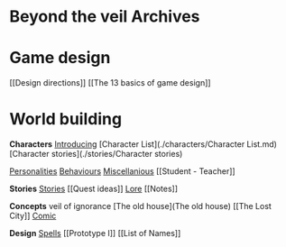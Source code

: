 # Beyond the veil Archives

# Game design
[[Design directions]]
[[The 13 basics of game design]]

# World building

**Characters**
[Introducing](Introducing)
[Character List](./characters/Character List.md)
[Character stories](./stories/Character stories)

[Personalities](personalities)
[Behaviours](Behaviours)
[Miscellanious](Miscellanious)
[[Student - Teacher]]

**Stories**
[Stories](./stories/Stories)
[[Quest ideas]]
[Lore](Lore)
[[Notes]]

**Concepts**
veil of ignorance
[The old house](The old house)
[[The Lost City]]
[Comic](Comic)

**Design**
[Spells](Spells)
[[Prototype I]]
[[List of Names]]
